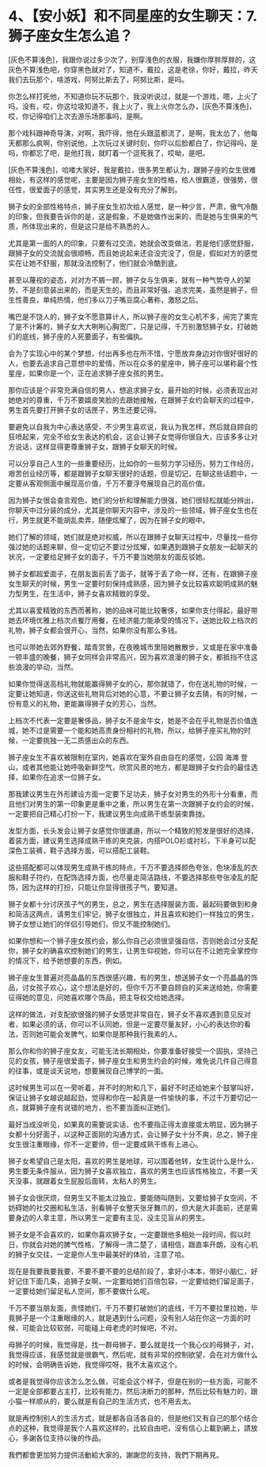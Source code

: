 # 4、【安小妖】和不同星座的女生聊天：7.狮子座女生怎么追？

[灰色不算浅色]，我跟你说过多少次了，别穿浅色的衣服，我嫌你厚胖厚胖的，这灰色不算浅色吧，你穿黑色就对了，知道不，戴拉，这是老徐，你好，戴拉，昨天我们去玩那个，啥游戏，阿努比斯去了，阿努比斯，是吗。

你怎么样打死他，不知道你玩不玩那个，我没听说过，就是一个游戏，嗯，上火了吗，没有，哎，你这垃圾知道不，我上火了，我上火你怎么办，[灰色不算浅色]，哎，你记得咱们上次去游乐场那事吗，是啊。

那个戏科跟神奇导演，对啊，我吓得，他在头跟蓝都流了，是啊，我太怂了，他每天都那么疯啊，你别说他，上次玩过关键时刻，你吓以后脸都白了，你记得吗，是吗，你都忘了吧，是他打我，就盯着一个逗死我了，哎呦，是吧。

[灰色不算浅色]，哈喽大家好，我是戴拉，很多男生都认为，跟狮子座的女生很难相处，有这样的感觉呢，主要是因为狮子座女生的性格，给人很霸道，很强势，很任性，很爱面子的感觉，其实男生还是没有充分了解到。

狮子女的全部性格特点，狮子座女生初次给人感觉，是一种少言，严肃，傲气冷酷的印象，但我要告诉你的是，这是假象，不是她做作出来的，而是她与生俱来的气质，所体现出来的，但是这只是给不熟悉的人。

尤其是第一面的人的印象，只要有过交流，她就会改变做法，若是他们感觉舒服，跟狮子女的交流就会很顺畅，而且她说起来还会没完没了，但是，假如对方的感觉实在让她不舒服，那就没法控制了，他们就会冷酷到底。

甚至以蔑视的姿态，对对方不屑一顾，狮子女与生俱来，就有一种气势夺人的架势，不是刻意装出来的，而是天生的，而且非常好强，追求完美，虽然是狮子，但生性善良，单纯热情，他们多以刀子嘴豆腐心著称，激怒之后。

嘴巴是不饶人的，狮子女不愿意算计人，所以狮子座的女生心机不多，闹完了熏完了是不计筹的，狮子女大大咧咧心胸宽广，只是记得，千万别激怒狮子女，打破她们的底线，狮子座的人死要面子，有些偏执。

会为了实现心中的某个梦想，付出再多也在所不惜，宁愿放弃身边对你很好很好的人，也要去追求自己意想中的爱情，所以在众多的星座中，狮子座可以堪称最个性星座，如果你是一个，正在追求狮子座女孩的男生。

那你应该是个非常充满自信的男人，想追求狮子女，最开始的时候，必须表现出对她绝对的尊重，千万不要嬉皮笑脸的去跟她接触，在跟狮子女约会聊天的过程中，男生首先要打开狮子女的话匣子，男生还要记得。

要避免以自我为中心表达感受，不少男生喜欢说，我认为我怎样，然后就自顾自的狂喷起来，完全不给女生表达的机会，这会让狮子女觉得你很自大，应该多多让对方说话，这样显得更尊重狮子女，跟狮子女聊天的时候。

可以分享自己人生的一些重要经历，比如你的一些努力学习经历，努力工作经历，艰苦创业经历等，都是跟狮子女聊天很好的话题，但是切记，在聊这些话题中，一定要从客观侧面中展现高价值，千万不要浮夸展现自己的高价值。

因为狮子女很会查言观色，她们的分析和理解能力很强，她们很轻松就能分辨出，你聊天中过分装的成分，尤其是你聊天内容中，涉及的一些领域，狮子座女生也在行，男生就更不能胡乱卖弄，随便炫耀了，因为在狮子女的眼中。

她们了解的领域，她们就是绝对权威，所以在跟狮子女聊天过程中，尽量找一些你强过她的话题来聊，但一定切记不要过分炫耀，如果遇到跟狮子女朋友一起聊天的状况，一定要给足狮子女的面子，千万不要当她朋友的面反驳她。

狮子女都超爱面子，在朋友面前丢了面子，就等于丢了命一样，还有，在跟狮子座女生聊天的时候，男生一定要时刻保持成熟感，因为狮子女比较喜欢聪明成熟的魅力型男生，在生活中，狮子女喜欢精致的享受。

尤其以喜爱精致的东西而著称，她的品味可能比较奢侈，如果你支付得起，最好带她去环境优雅上档次点餐厅用餐，在经济能力能承受的情况下，送她比较上档次的礼物，狮子女都会很开心，当然，如果你没有那么多钱。

也可以带她去郊外野餐，踏青赏景，在夜晚城市里陪她散散步，又或是在家中准备一顿丰盛的晚餐，狮子女同样会非常高兴，因为喜欢浪漫的狮子女，都抵挡不住这些浪漫的举动，当然。

如果你觉得送高档礼物就能赢得狮子女的心，那你就错了，你在送礼物的时候，一定要让她知道，你送这些礼物背后对她的心意，不要让狮子女去猜，有的时候，一份有意义的礼物，更能赢得狮子女的芳心，当然。

上档次不代表一定要是奢侈品，狮子女不是金牛女，她是不会在乎礼物是否价值连城，她不过是需要一个能和她高贵身份相衬的礼物，所以，给狮子座买礼物的时候，一定要挑独一无二质感出众的东西。

狮子座女生不喜欢被限制在室内，她喜欢在室外自由自在的感觉，公园 海滩 登山，或者其他能让她呼吸新鲜空气，欣赏风景的地方，都是跟狮子女约会的最佳选择，如果你在追求一位狮子女。

那我建议男生在外形建设方面一定要下足功夫，狮子女对男生的外形十分看重，而且他们对男生的第一印象更是重中之重，所以男生在第一次跟狮子女约会的时候，一定要把自己精心打扮一下，我建议男生向成熟干练型装束靠拢。

发型方面，长头发会让狮子女感觉你很邋遢，所以一个精致的短发是很好的选择，着装方面，建议男生选择成熟干练的夹克装，内搭POLO衫或衬衫，下半身可以配深色工装裤，鞋子选择方面，可以搭配工装鞋。

这些搭配都可以体现男生成熟干练的特点，千万不要选择颜色夸张，色块凌乱的衣服和鞋子符约，在配饰选择方面，也尽量走简洁路线，不要选择那些夸张凌乱的配饰，因为这样的打扮，只能让你显得很孩子气，要知道。

狮子女都十分讨厌孩子气的男生，总之，男生在选择服装方面，最起码要做到和身和简洁这两点，请男生们牢记，狮子女很独立，并且喜欢和她们一样独立的男生，狮子女想让她们的伴侣引导她们，但又不能控制她们。

如果你想和一个狮子座女孩约会，那么你自己必须很坚强自信，否则她会过分支配你，狮子女的确喜欢控制她们的男生，让男生仰视她，你可以在不让她完全掌控你的情况下，给予她想要的东西，例如。

狮子座女生普遍对亮晶晶的东西很感兴趣，有的男生，想送狮子女一个亮晶晶的饰品，讨女孩子欢心，这个想法是好的，但你千万不要自顾自的买来送给她，你需要征得她的意见，问她喜欢哪个饰品，把主导权交给她选择。

这样的做法，对支配欲很强的狮子女感觉非常自在，狮子女不喜欢遇到意见反对者，如果必须的话，你可以不认同她，但是一定要尽量友好，小心的表达你的看法，否则她可能会发脾气，如果你是那种我行我素的人。

那么你和你的狮子座女友，可能无法长期相处，你要准备好接受一个固执，坚持己见的女孩，狮子座很爱面子，狮子座女生和男生约会的时候，难免说几件自己得意的往事，或是谈天说地，想要展现自己博学的一面。

这时候男生可以在一旁听着，并不时的附和几下，最好不时还给她来个鼓掌叫好，保证让狮子女越说越起劲，觉得和你在一起真是一件愉快的事，不过千万要切记一点，就算狮子座有说错的地方，也不要当面纠正她们。

最好当成没听见，如果真的需要说实话，也不要指正得太直接或太明显，因为狮子女都十分好面子，以这种正面刚的沟通方式，会让狮子女十分不爽，总之，狮子座女生很注重眼缘，你不一定要帅，但一定要成熟干练有上进心。

狮子女希望自己是太阳，喜欢的男生是地球，可以围着他转，女生说什么是什么，男生要无条件服从，因为狮子女喜欢独立，喜欢的男生也应该性格独立，不要一天天没事，就跟着女生屁股后面转，太粘人的男生。

狮子女会很厌烦，但男生又不能太过独立，要能随叫随到，又要给狮子女空间，不妨碍她的社交圈和私生活，别看狮子女整天张牙舞爪的，但大是大非面前，还是需要身边的人拿主意，所以男生一定要有主见，没主见盲从的男生。

狮子女是不会喜欢的，如果你喜欢狮子女，一定要跟他多相处一段时间，假以时日，你就会对她的脾气性格，了解得一清二楚了，请相信，跟直率开朗，没有心机的狮子女交往，一定是你人生中最美好的体验，注意了哈。

现在是我要我要我要，不要不要不要的总结阶段了，拿好小本本，带好小脑仁，好好记住下面几条，追狮子女啊，一定要给她们百倍包容，一定要给她们留足面子，一定要给她们留足私人空间，那不要做什么呢。

千万不要当朋友面，责怪她们，千万不要打破她们的底线，千万不要拉里拉她，毕竟狮子是一个注重眼缘的人，就是遇到什么问题，没有别人站在你这一方面的时候，可能会比较软弱，可能碰上母老虎的时候吧，不对。

母狮子的时候，我觉得是，找一群母狮子，要么就是找一个我心仪的母狮子，对，我觉得应该，我感觉就是很霸气，然后呢，就有非常的控制欲望，会在对方做什么的时候，会明确告诉她，我觉得哎呀，我不太喜欢这个。

或者是我觉得你应该怎么怎么做，可能会这个样子，但是在别的一些方面，可能不一定是全部都要占主打，比较有能力，然后决断力的那种，然后比较有魅力的，跟小猫一样顺从的，要么就是有自己的生活方式，也不用去太。

就是再控制别人的生活方式，就是都各自活各自的，但是他们又有自己的那个结合点的这种，我觉得是我个人喜欢这样的，比较自由吧，沒有信心上載到網上，請放心，多謝各位支持以後的作品。

我們都會更加努力提供活動給大家的，謝謝您的支持，我們下期再見。